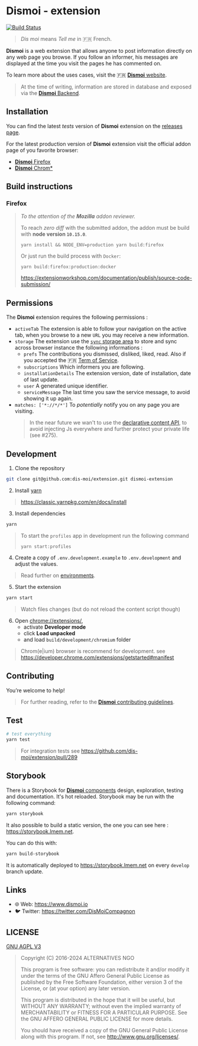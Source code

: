 # Dismoi - extension

[![Build Status](https://semaphoreci.com/api/v1/projects/02861938-a833-4f0e-938d-9bb2cd5ae49f/965692/shields_badge.svg)](https://semaphoreci.com/lmem/extension)

> _Dis moi_ means _Tell me_ in :fr: French.

**Dismoi** is a web extension that allows anyone to post information directly on any web page you browse.
If you follow an informer, his messages are displayed at the time you visit the pages he has commented on.

To learn more about the uses cases, visit the :fr: [**Dismoi** website](https://www.dismoi.io/).

> At the time of writing, information are stored in database and exposed via the [**Dismoi** Backend](https://github.com/dis-moi/backend).

## Installation

You can find the latest _tests_ version of **Dismoi** extension on the [releases page](https://github.com/dis-moi/extension/releases).

For the latest production version of **Dismoi** extension visit the official addon page of you favorite browser:

- [**Dismoi** Firefox](https://addons.mozilla.org/fr/firefox/addon/dismoi/)
- [**Dismoi** Chrom\*](https://chrome.google.com/webstore/detail/bulles/fpjlnlnbacohacebkadbbjebbipcknbg)

## Build instructions

### Firefox
> *To the attention of the __Mozilla__ addon reviewer.*
> 
> To reach *zero diff* with the submitted addon, the addon must be build with __node version `10.15.0`__.
> ``` 
> yarn install && NODE_ENV=production yarn build:firefox
> ```
> Or just run the build process with `Docker`:
> ```
> yarn build:firefox:production:docker
> ```
> https://extensionworkshop.com/documentation/publish/source-code-submission/

## Permissions

The **Dismoi** extension requires the following permissions :

- `activeTab` The extension is able to follow your navigation on the active tab, when you browse to a new `URL` you may receive a new information.
- `storage` The extension use the [`sync` storage area](https://developer.mozilla.org/en-US/docs/Mozilla/Add-ons/WebExtensions/API/storage/sync) to store and sync across browser instance the following informations :
  - `prefs` The contributions you dismissed, disliked, liked, read. Also if you accepted the :fr: [Term of Service](https://www.dismoi.io/cgu/).
  - `subscriptions` Which informers you are following.
  - `installationDetails` The extension version, date of installation, date of last update.
  - `user` A generated unique identifier.
  - `serviceMessage` The last time you saw the service message, to avoid showing it up again.
- `matches: ['*://*/*']` To _potentially_ notify you on any page you are visiting.
  > In the near future we wan't to use the [declarative content API](https://developer.chrome.com/extensions/declarativeContent), to avoid injecting Js everywhere and further protect your private life (see #275).

## Development

1. Clone the repository

```bash
git clone git@github.com:dis-moi/extension.git dismoi-extension
```

2. Install [yarn](https://yarnpkg.com/)

> https://classic.yarnpkg.com/en/docs/install

3. Install dependencies

```bash
yarn
```

> To start the `profiles` app in development run the following command
>
> ```
> yarn start:profiles
> ```

4. Create a copy of `.env.development.example` to `.env.development` and adjust the values.

> Read further on [environments](docs/CONTRIBUTING.md#Environments).

5. Start the extension

```bash
yarn start
```

> Watch files changes (but do not reload the content script though)

6. Open [chrome://extensions/](chrome://extensions/),
   - activate **Developer mode**
   - click **Load unpacked**
   - and load `build/development/chromium` folder

> Chrom(e|ium) browser is recommend for development.
> see https://developer.chrome.com/extensions/getstarted#manifest

## Contributing

You’re welcome to help!

> For further reading, refer to the [**Dismoi** contributing guidelines](docs/CONTRIBUTING.md).

## Test

```bash
# test everything
yarn test
```

> For integration tests see https://github.com/dis-moi/extension/pull/289

## Storybook

There is a Storybook for [**Dismoi** components](https://storybook.lmem.net) design, exploration, testing and documentation. It's hot reloaded.
Storybook may be run with the following command:

```bash
yarn storybook
```

It also possible to build a static version, the one you can see here : https://storybook.lmem.net.

You can do this with:

```bash
yarn build-storybook
```

It is automatically deployed to https://storybook.lmem.net on every `develop` branch update.

## Links

- 🌐 Web: https://www.dismoi.io
- 🐦 Twitter: https://twitter.com/DisMoiCompagnon

## LICENSE

[GNU AGPL V3](LICENSE)

> Copyright (C) 2016-2024 ALTERNATIVES NGO
>
> This program is free software: you can redistribute it and/or modify
> it under the terms of the GNU Affero General Public License as published by
> the Free Software Foundation, either version 3 of the License, or
> (at your option) any later version.
>
> This program is distributed in the hope that it will be useful,
> but WITHOUT ANY WARRANTY; without even the implied warranty of
> MERCHANTABILITY or FITNESS FOR A PARTICULAR PURPOSE. See the 
> GNU AFFERO GENERAL PUBLIC LICENSE for more details.
>
> You should have received a copy of the GNU General Public License
> along with this program. If not, see <http://www.gnu.org/licenses/>.
